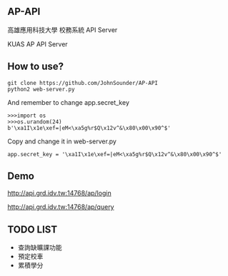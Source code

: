 AP-API
---
高雄應用科技大學 校務系統 API Server

KUAS AP API Server


How to use?
---
    git clone https://github.com/JohnSounder/AP-API
    python2 web-server.py

And remember to change app.secret_key

    >>>import os
    >>>os.urandom(24)
    b'\xa1I\x1e\xef=|eM<\xa5g%r$Q\x12v^&\x80\x00\x90^$'
    
Copy and change it in web-server.py

    app.secret_key = '\xa1I\x1e\xef=|eM<\xa5g%r$Q\x12v^&\x80\x00\x90^$'
    


Demo
---
http://api.grd.idv.tw:14768/ap/login

http://api.grd.idv.tw:14768/ap/query


TODO LIST
---
 * 查詢缺曠課功能
 * 預定校車
 * 累積學分
